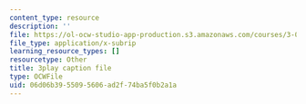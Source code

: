 ```yaml
---
content_type: resource
description: ''
file: https://ol-ocw-studio-app-production.s3.amazonaws.com/courses/3-091sc-introduction-to-solid-state-chemistry-fall-2010/06d06b3955095606ad2f74ba5f0b2a1a_zOOQALT2uu8.vtt
file_type: application/x-subrip
learning_resource_types: []
resourcetype: Other
title: 3play caption file
type: OCWFile
uid: 06d06b39-5509-5606-ad2f-74ba5f0b2a1a
---
```


